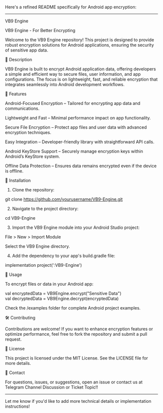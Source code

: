 Here's a refined README specifically for Android app encryption:


---

VB9 Engine

VB9 Engine - For Better Encrypting

Welcome to the VB9 Engine repository! This project is designed to provide robust encryption solutions for Android applications, ensuring the security of sensitive app data.

📜 Description

VB9 Engine is built to encrypt Android application data, offering developers a simple and efficient way to secure files, user information, and app configurations. The focus is on lightweight, fast, and reliable encryption that integrates seamlessly into Android development workflows.

🚀 Features

Android-Focused Encryption – Tailored for encrypting app data and communications.

Lightweight and Fast – Minimal performance impact on app functionality.

Secure File Encryption – Protect app files and user data with advanced encryption techniques.

Easy Integration – Developer-friendly library with straightforward API calls.

Android KeyStore Support – Securely manage encryption keys within Android’s KeyStore system.

Offline Data Protection – Ensures data remains encrypted even if the device is offline.


🔧 Installation

1. Clone the repository:

git clone https://github.com/yourusername/VB9-Engine.git


2. Navigate to the project directory:

cd VB9-Engine


3. Import the VB9 Engine module into your Android Studio project:

File > New > Import Module

Select the VB9 Engine directory.



4. Add the dependency to your app's build.gradle file:

implementation project(':VB9-Engine')



📖 Usage

To encrypt files or data in your Android app:

val encryptedData = VB9Engine.encrypt("Sensitive Data")  
val decryptedData = VB9Engine.decrypt(encryptedData)

Check the /examples folder for complete Android project examples.


🛠️ Contributing

Contributions are welcome! If you want to enhance encryption features or optimize performance, feel free to fork the repository and submit a pull request.

📝 License

This project is licensed under the MIT License. See the LICENSE file for more details.

📩 Contact

For questions, issues, or suggestions, open an issue or contact us at Telegram Channel Discussion or Ticket Topic!!

---

Let me know if you'd like to add more technical details or implementation instructions!

